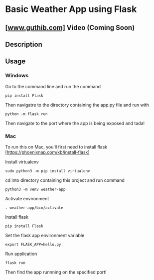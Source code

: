 # Basic Weather App using Flask

## [www.guthib.com] Video (Coming Soon)

## Description

## Usage

### Windows

Go to the command line and run the command 

```
pip install Flask
```

Then navigatre to the directory containing the app.py file and run with

```
python -m flask run
```

Then navigate to the port where the app is being exposed and tada!

### Mac

To run this on Mac, you'll first need to install flask [https://phoenixnap.com/kb/install-flask]


Install virtualenv
```
sudo python3 -m pip install virtualenv
```

cd into directory containing this project and run command
```
python3 -m venv weather-app
```

Activate environment
```
. weather-app/bin/activate
```

Install flask
```
pip install Flask
```

Set the flask app environment variable
```
export FLASK_APP=hello.py
```

Run application
```
flask run
```

Then find the app runnning on the specified port!
